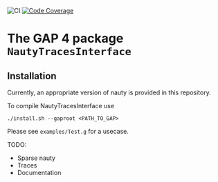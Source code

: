 ![CI](https://github.com/gap-packages/NautyTracesInterface/workflows/CI/badge.svg)
[![Code Coverage](https://codecov.io/github/gap-packages/NautyTracesInterface/coverage.svg?branch=master&token=)](https://codecov.io/gh/gap-packages/NautyTracesInterface)

# The GAP 4 package `NautyTracesInterface`

## Installation

Currently, an appropriate version of nauty
is provided in this repository.

To compile NautyTracesInterface use

    ./install.sh --gaproot <PATH_TO_GAP>

Please see `examples/Test.g` for a usecase.

TODO:
* Sparse nauty
* Traces
* Documentation
